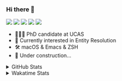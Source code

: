 ### Hi there 👋

[![](https://img.shields.io/badge/-Email-325180?logo=maildotru&logoColor=white&style=flat-square)](mailto:wang@tianshu.me)
[![](https://img.shields.io/badge/-GitHub-black?logo=GitHub&style=flat-square)](https://github.com/tshu-w)
[![](https://img.shields.io/badge/-Telegram-26a5e4?labelColor=fafafa&logo=telegram&style=flat-square)](https://t.me/tshu_w) 
[![](https://img.shields.io/badge/-Twitter-1da1f2?logo=Twitter&logoColor=white&style=flat-square)](https://twitter.com/tshu_w)
[![](https://komarev.com/ghpvc/?username=tshu-w&color=blueviolet&style=flat-square)]()



- 🧑🏻‍🎓 PhD candidate at UCAS
- 🔭 Currently interested in Entity Resolution
- 🛠 macOS & Emacs & ZSH
- 🚧 Under construction...

<details>

<summary>GitHub Stats</summary>

![Tianshu's GitHub stats](https://github-readme-stats.vercel.app/api?username=tshu-w&show_icons=true&theme=buefy&count_private=true)
  
</details>


<details>
  <summary>Wakatime Stats</summary>

  Currently, files accessed by tramp cannot be tracked by wakatime, see https://github.com/wakatime/wakatime-mode/issues/27
  <br>
  
<!--START_SECTION:waka-->
**I'm an Early 🐤** 

```text
🌞 Morning    47 commits     ████░░░░░░░░░░░░░░░░░░░░░   17.87% 
🌆 Daytime    152 commits    ██████████████░░░░░░░░░░░   57.79% 
🌃 Evening    58 commits     █████░░░░░░░░░░░░░░░░░░░░   22.05% 
🌙 Night      6 commits      ░░░░░░░░░░░░░░░░░░░░░░░░░   2.28%

```
📅 **I'm Most Productive on Monday** 

```text
Monday       63 commits     ██████░░░░░░░░░░░░░░░░░░░   23.95% 
Tuesday      40 commits     ███░░░░░░░░░░░░░░░░░░░░░░   15.21% 
Wednesday    16 commits     █░░░░░░░░░░░░░░░░░░░░░░░░   6.08% 
Thursday     16 commits     █░░░░░░░░░░░░░░░░░░░░░░░░   6.08% 
Friday       32 commits     ███░░░░░░░░░░░░░░░░░░░░░░   12.17% 
Saturday     53 commits     █████░░░░░░░░░░░░░░░░░░░░   20.15% 
Sunday       43 commits     ████░░░░░░░░░░░░░░░░░░░░░   16.35%

```


📊 **This Week I Spent My Time On** 

```text
💬 Programming Languages: 
sh                       9 hrs 13 mins       ████████░░░░░░░░░░░░░░░░░   35.04% 
Org                      7 hrs 3 mins        ██████░░░░░░░░░░░░░░░░░░░   26.83% 
Emacs Lisp               6 hrs 31 mins       ██████░░░░░░░░░░░░░░░░░░░   24.79% 
JSON                     2 hrs 5 mins        ██░░░░░░░░░░░░░░░░░░░░░░░   7.96% 
Makefile                 30 mins             ░░░░░░░░░░░░░░░░░░░░░░░░░   1.93%

🔥 Editors: 
Emacs                    17 hrs 6 mins       ████████████████░░░░░░░░░   64.96% 
Zsh                      9 hrs 13 mins       ████████░░░░░░░░░░░░░░░░░   35.04%

🐱‍💻 Projects: 
Unknown Project          7 hrs 11 mins       ██████░░░░░░░░░░░░░░░░░░░   27.3% 
emacs                    6 hrs 55 mins       ██████░░░░░░░░░░░░░░░░░░░   26.31% 
Terminal                 6 hrs 26 mins       ██████░░░░░░░░░░░░░░░░░░░   24.43% 
dotfiles                 4 hrs 33 mins       ████░░░░░░░░░░░░░░░░░░░░░   17.31% 
Org                      24 mins             ░░░░░░░░░░░░░░░░░░░░░░░░░   1.54%

💻 Operating System: 
Mac                      25 hrs 54 mins      ████████████████████████░   98.39% 
Linux                    25 mins             ░░░░░░░░░░░░░░░░░░░░░░░░░   1.61%

```

**I Mostly Code in Python** 

```text
Python                   6 repos             ████████░░░░░░░░░░░░░░░░░   31.58% 
JavaScript               3 repos             ████░░░░░░░░░░░░░░░░░░░░░   15.79% 
HTML                     2 repos             ██░░░░░░░░░░░░░░░░░░░░░░░   10.53% 
Emacs Lisp               2 repos             ██░░░░░░░░░░░░░░░░░░░░░░░   10.53% 
TeX                      2 repos             ██░░░░░░░░░░░░░░░░░░░░░░░   10.53%

```



 Last Updated on 09/11/2021
<!--END_SECTION:waka-->
</details>

